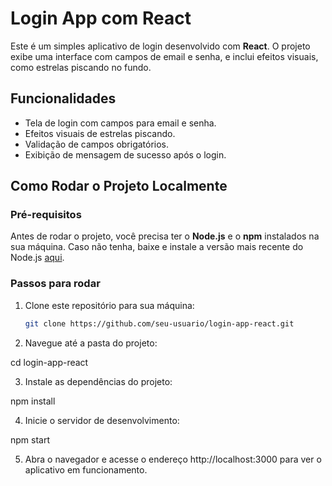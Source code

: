 # Login App com React

Este é um simples aplicativo de login desenvolvido com **React**. O projeto exibe uma interface com campos de email e senha, e inclui efeitos visuais, como estrelas piscando no fundo.

## Funcionalidades
- Tela de login com campos para email e senha.
- Efeitos visuais de estrelas piscando.
- Validação de campos obrigatórios.
- Exibição de mensagem de sucesso após o login.

## Como Rodar o Projeto Localmente

### Pré-requisitos
Antes de rodar o projeto, você precisa ter o **Node.js** e o **npm** instalados na sua máquina. Caso não tenha, baixe e instale a versão mais recente do Node.js [aqui](https://nodejs.org/).

### Passos para rodar

1. Clone este repositório para sua máquina:

   ```bash
   git clone https://github.com/seu-usuario/login-app-react.git

2. Navegue até a pasta do projeto:

cd login-app-react

3. Instale as dependências do projeto:

npm install

4. Inicie o servidor de desenvolvimento:

npm start

5. Abra o navegador e acesse o endereço http://localhost:3000 para ver o aplicativo em funcionamento.